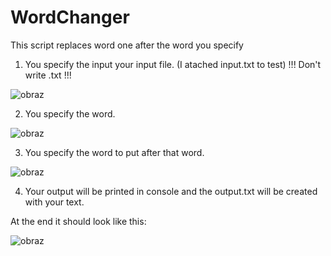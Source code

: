 # WordChanger
This script replaces word one after the word you specify

1. You specify the input your input file. (I atached input.txt to test) !!! Don't write .txt !!!

![obraz](https://user-images.githubusercontent.com/60445182/116047901-dd0d8500-a674-11eb-9eab-829a82fb131f.png)

2. You specify the word.
 
![obraz](https://user-images.githubusercontent.com/60445182/116051981-7ccd1200-a679-11eb-9afd-6a8de3df49f9.png)

3. You specify the word to put after that word.

![obraz](https://user-images.githubusercontent.com/60445182/116052171-a84ffc80-a679-11eb-84c7-5f0407e5b015.png)

4. Your output will be printed in console and the output.txt will be created with your text.
  

At the end it should look like this:
  
  
![obraz](https://user-images.githubusercontent.com/60445182/116052317-c9185200-a679-11eb-8e0d-ec5586e2ae96.png)
